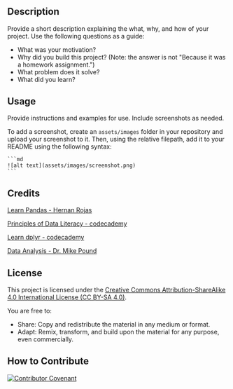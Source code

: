 # <Independent-Study-Data-Analysis>

## Description

Provide a short description explaining the what, why, and how of your project. Use the following questions as a guide:

- What was your motivation?
- Why did you build this project? (Note: the answer is not "Because it was a homework assignment.")
- What problem does it solve?
- What did you learn?

## Usage

Provide instructions and examples for use. Include screenshots as needed.

To add a screenshot, create an `assets/images` folder in your repository and upload your screenshot to it. Then, using the relative filepath, add it to your README using the following syntax:

    ```md
    ![alt text](assets/images/screenshot.png)
    ```

## Credits

[Learn Pandas - Hernan Rojas](https://bitbucket.org/hrojas/learn-pandas/src/master/)

[Principles of Data Literacy - codecademy](https://www.codecademy.com/learn/principles-of-data-literacy)

[Learn dplyr - codecademy](https://www.codecademy.com/learn/learn-dplyr)

[Data Analysis - Dr. Mike Pound](https://www.youtube.com/playlist?list=PLzH6n4zXuckpfMu_4Ff8E7Z1behQks5ba)

## License

This project is licensed under the [Creative Commons Attribution-ShareAlike 4.0 International License (CC BY-SA 4.0)](https://creativecommons.org/licenses/by-sa/4.0/).

You are free to:

- Share: Copy and redistribute the material in any medium or format.
- Adapt: Remix, transform, and build upon the material for any purpose, even commercially.

## How to Contribute

[![Contributor Covenant](https://img.shields.io/badge/Contributor%20Covenant-2.1-4baaaa.svg)](code_of_conduct.md)
